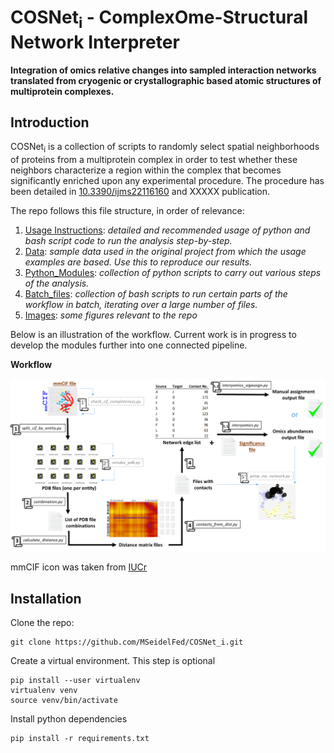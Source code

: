 # COSNet<sub>i</sub> - ComplexOme-Structural Network Interpreter
**Integration of omics relative changes into sampled interaction networks translated from cryogenic or crystallographic based atomic structures of multiprotein complexes.**
## Introduction
COSNet<sub>i</sub> is a collection of scripts to randomly select spatial neighborhoods of proteins from a multiprotein complex in order to test whether these neighbors characterize a region within the complex that becomes significantly enriched upon any experimental procedure. The procedure has been detailed in [10.3390/ijms22116160](https://doi.org/10.3390/ijms22116160) and XXXXX publication.

The repo follows this file structure, in order of relevance:

1. [Usage Instructions](https://github.com/MSeidelFed/COSNet_i/blob/master/USAGE.md): _detailed and recommended usage of python and bash script code to run the analysis step-by-step._
2. [Data](https://github.com/MSeidelFed/COSNet_i/tree/master/Data): _sample data used in the original project from which the usage examples are based. Use  this to reproduce our results._
3. [Python_Modules](https://github.com/MSeidelFed/COSNet_i/tree/master/Python_Modules): _collection of python scripts to carry out various steps of the analysis._
4. [Batch_files](https://github.com/MSeidelFed/COSNet_i/tree/master/Batch_files): _collection of bash scripts to run certain parts of the workflow in batch, iterating over a large number of files._
5. [Images](https://github.com/MSeidelFed/COSNet_i/tree/master/images): _some figures relevant to the repo_

Below is an illustration of the workflow. Current work is in progress to develop the modules further into one connected pipeline. 

**Workflow**

![Workflow](images/repo_workflow.png)

mmCIF icon was taken from [IUCr](http://ww1.iucr.org/)


## Installation

Clone the repo:
```
git clone https://github.com/MSeidelFed/COSNet_i.git
```
Create a virtual environment. This step is optional
```
pip install --user virtualenv
virtualenv venv
source venv/bin/activate
```
Install python dependencies
```
pip install -r requirements.txt
```
